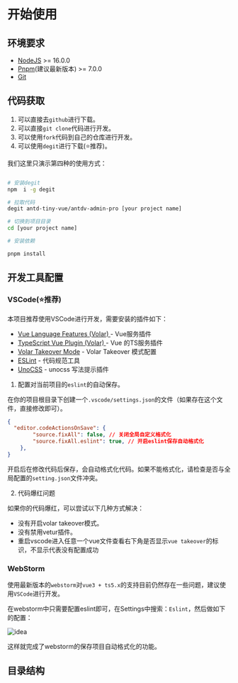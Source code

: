 # 开始使用

## 环境要求

- [NodeJS](https://nodejs.org/en) >= 16.0.0
- [Pnpm](https://pnpm.io/zh/)(建议最新版本) >= 7.0.0
- [Git](https://git-scm.com/)


## 代码获取

1. 可以直接去`github`进行下载。
2. 可以直接`git clone`代码进行开发。
3. 可以使用`fork`代码到自己的仓库进行开发。
4. 可以使用`degit`进行下载(⭐️推荐)。

我们这里只演示第四种的使用方式：

```bash

# 安装degit
npm  i -g degit

# 拉取代码
degit antd-tiny-vue/antdv-admin-pro [your project name]

# 切换到项目目录
cd [your project name]

# 安装依赖

pnpm install
```

## 开发工具配置


### VSCode(⭐️推荐)


本项目推荐使用VSCode进行开发，需要安装的插件如下：

- [Vue Language Features (Volar) ](https://marketplace.visualstudio.com/items?itemName=Vue.volar) - Vue服务插件
- [TypeScript Vue Plugin (Volar) ](https://marketplace.visualstudio.com/items?itemName=Vue.vscode-typescript-vue-plugin) - Vue 的TS服务插件
- [Volar Takeover Mode](https://cn.vuejs.org/guide/typescript/overview.html#volar-takeover-mode) - Volar Takeover 模式配置
- [ESLint](https://marketplace.visualstudio.com/items?itemName=dbaeumer.vscode-eslint) - 代码规范工具
- [UnoCSS](https://marketplace.visualstudio.com/items?itemName=antfu.unocss) - unocss 写法提示插件

1. 配置对当前项目的`eslint`的自动保存。

在你的项目根目录下创建一个`.vscode/settings.json`的文件（如果存在这个文件，直接修改即可）。

```json
{
  "editor.codeActionsOnSave": {
        "source.fixAll": false, // 关闭全局自定义格式化
        "source.fixAll.eslint": true, // 开启eslint保存自动格式化
    },
}
```

开启后在修改代码后保存，会自动格式化代码。如果不能格式化，请检查是否与全局配置的`setting.json`文件冲突。

2. 代码爆红问题

如果你的代码爆红，可以尝试以下几种方式解决：

* 没有开启volar takeover模式。
* 没有禁用vetur插件。
* 重启vscode进入任意一个vue文件查看右下角是否显示`vue takeover`的标识，不显示代表没有配置成功

### WebStorm

使用最新版本的`webstorm`对`vue3 + ts5.x`的支持目前仍然存在一些问题，建议使用`VSCode`进行开发。

在webstorm中只需要配置eslint即可，在Settings中搜索：`Eslint`，然后做如下的配置：

![idea](/images/webstorm.png)

这样就完成了webstorm的保存项目自动格式化的功能。

## 目录结构

